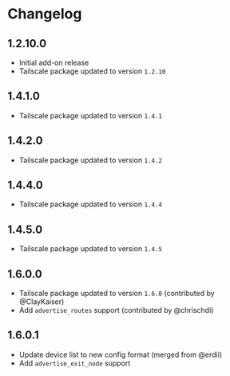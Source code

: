 # Changelog

## 1.2.10.0

- Initial add-on release
- Tailscale package updated to version `1.2.10`

## 1.4.1.0

- Tailscale package updated to version `1.4.1`

## 1.4.2.0

- Tailscale package updated to version `1.4.2`

## 1.4.4.0
- Tailscale package updated to version `1.4.4`

## 1.4.5.0
- Tailscale package updated to version `1.4.5`

## 1.6.0.0
- Tailscale package updated to version `1.6.0` (contributed by @ClayKaiser)
- Add `advertise_routes` support (contributed by @chrischdi)

## 1.6.0.1
- Update device list to new config format (merged from @erdii)
- Add `advertise_exit_node` support